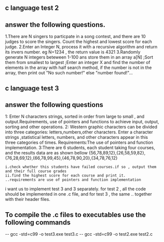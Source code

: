 ## c language test 2
## answer the following questions.
1.There are N singers to particpate in a song contest, and there are 10 judges to score the singers. Count the highest
and lowest score for each judge.
2.Enter an Integer N, process it with a recursive algorithm and return its invers number. eg
   N=1234 , the return value is 4321
3.Randomly generate N integers beteween 1-100 ans store them in an array a[N] ;Sort them from smallest to largest
;Enter an integer X and find the number of elements in the array with half search method, if the number is not in the 
array, then print out "No such number!"  else "number found!"... 


## c language test 3
## answer the following questions

1: Enter N characters strings, sorted in order from large to small , and output.Requirements, use of pointers and functions to 
achieve input, output, sorting and other operations.
2: Western graphic characters can be divided into three categories: letters,numbers,other characters. Enter a character strings
,statistical letters, numbers, and other characters appear in this three categories of times. Requirements:The use of
pointers and function implementation.
3:There are 6 students, each student taking four courses, and the results data are as shown bellow
    {56,78,89,12},{26,58,59,82},{76,28,69,12},{66,78,99,45},{46,78,90,20},{34,78,76,12}

    i.check whether this students have failed courses.if so , output them and their full course grades
    ii.find the highest score for each course and print it.
    ..requirements are use of pointers and function implementation

i want us to implement test 3 and 3 separately. for test 2 , all the code should be implemented in one .c file, and
for test 3 , the same .. together with their header files.

## To compile the .c files to executables use the following commands
   --  gcc -std=c99 -o test3.exe test3.c
   --  gcc -std=c99 -o test2.exe test2.c